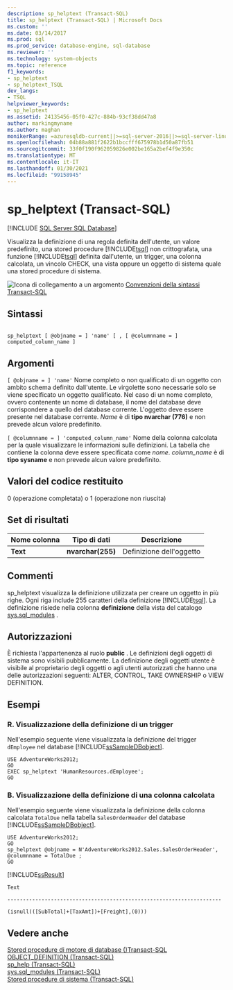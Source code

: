 ```yaml
---
description: sp_helptext (Transact-SQL)
title: sp_helptext (Transact-SQL) | Microsoft Docs
ms.custom: ''
ms.date: 03/14/2017
ms.prod: sql
ms.prod_service: database-engine, sql-database
ms.reviewer: ''
ms.technology: system-objects
ms.topic: reference
f1_keywords:
- sp_helptext
- sp_helptext_TSQL
dev_langs:
- TSQL
helpviewer_keywords:
- sp_helptext
ms.assetid: 24135456-05f0-427c-884b-93cf38dd47a8
author: markingmyname
ms.author: maghan
monikerRange: =azuresqldb-current||>=sql-server-2016||>=sql-server-linux-2017||=azuresqldb-mi-current
ms.openlocfilehash: 04b88a881f2622b1bccfff675978b1d50a87fb51
ms.sourcegitcommit: 33f0f190f962059826e002be165a2bef4f9e350c
ms.translationtype: MT
ms.contentlocale: it-IT
ms.lasthandoff: 01/30/2021
ms.locfileid: "99158945"
---
```

# <a name="sp_helptext-transact-sql"></a>sp_helptext (Transact-SQL)
[!INCLUDE [SQL Server SQL Database](../../includes/applies-to-version/sql-asdb.md)]

  Visualizza la definizione di una regola definita dell'utente, un valore predefinito, una stored procedure [!INCLUDE[tsql](../../includes/tsql-md.md)] non crittografata, una funzione [!INCLUDE[tsql](../../includes/tsql-md.md)] definita dall'utente, un trigger, una colonna calcolata, un vincolo CHECK, una vista oppure un oggetto di sistema quale una stored procedure di sistema.  
  
 ![Icona di collegamento a un argomento](../../database-engine/configure-windows/media/topic-link.gif "Icona di collegamento a un argomento") [Convenzioni della sintassi Transact-SQL](../../t-sql/language-elements/transact-sql-syntax-conventions-transact-sql.md)  
  
## <a name="syntax"></a>Sintassi  
  
```  
  
sp_helptext [ @objname = ] 'name' [ , [ @columnname = ] computed_column_name ]  
```  
  
## <a name="arguments"></a>Argomenti  
`[ @objname = ] 'name'` Nome completo o non qualificato di un oggetto con ambito schema definito dall'utente. Le virgolette sono necessarie solo se viene specificato un oggetto qualificato. Nel caso di un nome completo, ovvero contenente un nome di database, il nome del database deve corrispondere a quello del database corrente. L'oggetto deve essere presente nel database corrente. *Name* è di **tipo nvarchar (776)** e non prevede alcun valore predefinito.  
  
`[ @columnname = ] 'computed_column_name'` Nome della colonna calcolata per la quale visualizzare le informazioni sulle definizioni. La tabella che contiene la colonna deve essere specificata come *nome*. *column_name* è di **tipo sysname** e non prevede alcun valore predefinito.  
  
## <a name="return-code-values"></a>Valori del codice restituito  
 0 (operazione completata) o 1 (operazione non riuscita)  
  
## <a name="result-sets"></a>Set di risultati  
  
|Nome colonna|Tipo di dati|Descrizione|  
|-----------------|---------------|-----------------|  
|**Text**|**nvarchar(255)**|Definizione dell'oggetto|  
  
## <a name="remarks"></a>Commenti  
 sp_helptext visualizza la definizione utilizzata per creare un oggetto in più righe. Ogni riga include 255 caratteri della definizione [!INCLUDE[tsql](../../includes/tsql-md.md)]. La definizione risiede nella colonna **definizione** della vista del catalogo [sys.sql_modules](../../relational-databases/system-catalog-views/sys-sql-modules-transact-sql.md) .  
  
## <a name="permissions"></a>Autorizzazioni  
 È richiesta l'appartenenza al ruolo **public** . Le definizioni degli oggetti di sistema sono visibili pubblicamente. La definizione degli oggetti utente è visibile al proprietario degli oggetti o agli utenti autorizzati che hanno una delle autorizzazioni seguenti: ALTER, CONTROL, TAKE OWNERSHIP o VIEW DEFINITION.  
  
## <a name="examples"></a>Esempi  
  
### <a name="a-displaying-the-definition-of-a-trigger"></a>R. Visualizzazione della definizione di un trigger  
 Nell'esempio seguente viene visualizzata la definizione del trigger `dEmployee` nel database [!INCLUDE[ssSampleDBobject](../../includes/sssampledbobject-md.md)].  
  
```  
USE AdventureWorks2012;  
GO  
EXEC sp_helptext 'HumanResources.dEmployee';  
GO  
```  
  
### <a name="b-displaying-the-definition-of-a-computed-column"></a>B. Visualizzazione della definizione di una colonna calcolata  
 Nell'esempio seguente viene visualizzata la definizione della colonna calcolata `TotalDue` nella tabella `SalesOrderHeader` del database [!INCLUDE[ssSampleDBobject](../../includes/sssampledbobject-md.md)].  
  
```  
USE AdventureWorks2012;  
GO  
sp_helptext @objname = N'AdventureWorks2012.Sales.SalesOrderHeader', @columnname = TotalDue ;  
GO  
```  
  
 [!INCLUDE[ssResult](../../includes/ssresult-md.md)]  
  
 `Text`  
  
 `---------------------------------------------------------------------`  
  
 `(isnull(([SubTotal]+[TaxAmt])+[Freight],(0)))`  
  
## <a name="see-also"></a>Vedere anche  
 [Stored procedure di motore di database &#40;&#41;Transact-SQL ](../../relational-databases/system-stored-procedures/database-engine-stored-procedures-transact-sql.md)   
 [OBJECT_DEFINITION &#40;Transact-SQL&#41;](../../t-sql/functions/object-definition-transact-sql.md)   
 [sp_help &#40;Transact-SQL&#41;](../../relational-databases/system-stored-procedures/sp-help-transact-sql.md)   
 [sys.sql_modules &#40;Transact-SQL&#41;](../../relational-databases/system-catalog-views/sys-sql-modules-transact-sql.md)   
 [Stored procedure di sistema &#40;Transact-SQL&#41;](../../relational-databases/system-stored-procedures/system-stored-procedures-transact-sql.md)  
  
  
